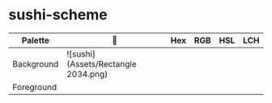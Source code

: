 # sushi-scheme



Palette | :art: | Hex | RGB | HSL | LCH |
---     |---    |---  |---  |---  |---  |
Background | ![sushi](Assets/Rectangle 2034.png)
Foreground |
